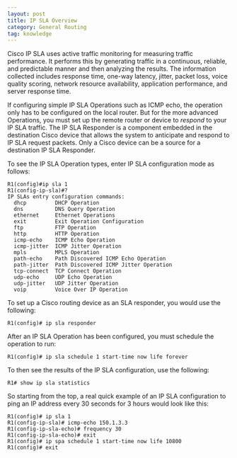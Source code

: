```yaml
---
layout: post
title: IP SLA Overview
category: General Routing
tag: knowledge
---
```

Cisco IP SLA uses active traffic monitoring for measuring traffic performance. It performs this by generating traffic in a continuous, reliable, and predictable manner and then analyzing the results. The information collected includes response time, one-way latency, jitter, packet loss, voice quality scoring, network resource availability, application performance, and server response time.

If configuring simple IP SLA Operations such as ICMP echo, the operation only has to be configured on the local router. But for the more advanced Operations, you must set up the remote router or device to *respond* to your IP SLA traffic. The IP SLA Responder is a component embedded in the destination Cisco device that allows the system to anticipate and respond to IP SLA request packets. Only a Cisco device can be a source for a destination IP SLA Responder.

To see the IP SLA Operation types, enter IP SLA configuration mode as follows:
```
R1(config)#ip sla 1
R1(config-ip-sla)#?
IP SLAs entry configuration commands:
  dhcp         DHCP Operation
  dns          DNS Query Operation
  ethernet     Ethernet Operations
  exit         Exit Operation Configuration
  ftp          FTP Operation
  http         HTTP Operation
  icmp-echo    ICMP Echo Operation
  icmp-jitter  ICMP Jitter Operation
  mpls         MPLS Operation
  path-echo    Path Discovered ICMP Echo Operation
  path-jitter  Path Discovered ICMP Jitter Operation
  tcp-connect  TCP Connect Operation
  udp-echo     UDP Echo Operation
  udp-jitter   UDP Jitter Operation
  voip         Voice Over IP Operation
```

To set up a Cisco routing device as an SLA responder, you would use the following:
```
R1(config)# ip sla responder
```

After an IP SLA Operation has been configured, you must schedule the operation to run:
```
R1(config)# ip sla schedule 1 start-time now life forever
```

To then see the results of the IP SLA configuration, use the following:
```
R1# show ip sla statistics
```

So starting from the top, a real quick example of an IP SLA configuration to ping an IP address every 30 seconds for 3 hours would look like this:
```
R1(config)# ip sla 1
R1(config-ip-sla)# icmp-echo 150.1.3.3
R1(config-ip-sla-echo)# frequency 30
R1(config-ip-sla-echo)# exit
R1(config)# ip spa schedule 1 start-time now life 10800
R1(config)# exit
```
